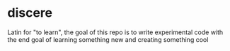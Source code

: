 # discere
Latin for "to learn", the goal of this repo is to write experimental code with the end goal of learning something new and creating something cool

